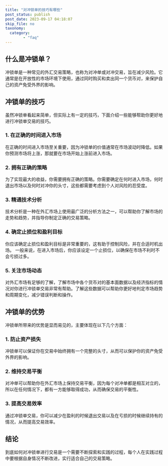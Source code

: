 ```yaml
---
title: "对冲锁单的技巧有哪些"
post_status: publish
post_date: 2023-09-17 04:18:07
skip_file: no
taxonomy:
  category:
        - "faq"
---
```


## 什么是冲锁单？

冲锁单是一种常见的外汇交易策略，也称为对冲单或对冲交易，旨在减少风险。它通常是在开放性的市场环境下使用，通过同时购买和卖出同一个货币对，来保护自己的资产免受外界的影响。

## 冲锁单的技巧

虽然冲锁单看起来简单，但实际上有一定的技巧，下面介绍一些能够帮助你更好地进行冲锁单交易的技巧。

### 1. 在正确的时间进入市场

在正确的时间进入市场至关重要，因为冲锁单的价值通常在市场波动时降低。如果你预测市场将上涨，那就要在市场开始上涨前进入市场。

### 2. 拥有正确的策略

为了实现最大的收益，你需要拥有正确的策略。你需要确定在何时进入市场，何时退出市场以及何时对冲你的头寸，这些都需要考虑到个人对风险的忍受度。

### 3. 精通技术分析

技术分析是一种在外汇市场上使用最广泛的分析方法之一，可以帮助你了解市场的走势和趋势，并指导你制定正确的交易策略。

### 4. 确定止损位和盈利目标

你应该确定止损位和盈利目标是非常重要的，这有助于控制风险，并在合适时机出场。 一般来说，在进入市场后，你应该设定一个止损位，以确保在市场不利时不会亏损过多。

### 5. 关注市场动态

对外汇市场有足够的了解，了解市场中各个货币对的基本面数据以及经济指标的情况对你进行冲锁单交易非常有帮助。了解这些数据可以帮助你更好地判定市场趋势和周期变化，减少错误判断和操作。

## 冲锁单的优势

冲锁单所带来的优势是显而易见的，主要体现在以下几个方面：

### 1. 防止资产损失

冲锁单可以保证你在交易中始终拥有一个完整的头寸，从而可以保护你的资产免受外界的影响。

### 2. 维持交易平衡

对冲单可以帮助你在外汇市场上保持交易平衡，因为每个对冲单都是相互对立的，所以在任何情况下，都有一方能够取得成功，从而确保交易的平衡性。

### 3. 提高交易效率

通过冲锁单交易，你可以减少在盈利的时候退出交易以及在亏损的时候继续持有的情况，从而提高交易效率。

## 结论

到底如何对冲锁单进行交易是一个需要不断探索和实践的过程，每个人在实践过程中要根据自身情况不断改进，实行适合自己的交易策略。
